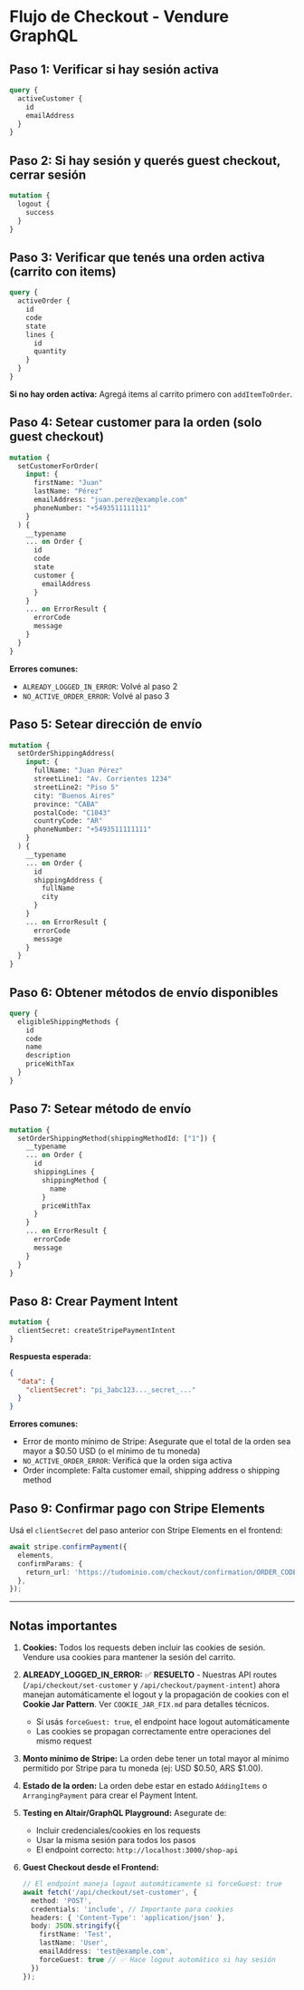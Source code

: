 # Flujo de Checkout - Vendure GraphQL

## Paso 1: Verificar si hay sesión activa

```graphql
query {
  activeCustomer {
    id
    emailAddress
  }
}
```

## Paso 2: Si hay sesión y querés guest checkout, cerrar sesión

```graphql
mutation {
  logout {
    success
  }
}
```

## Paso 3: Verificar que tenés una orden activa (carrito con items)

```graphql
query {
  activeOrder {
    id
    code
    state
    lines {
      id
      quantity
    }
  }
}
```

**Si no hay orden activa:** Agregá items al carrito primero con `addItemToOrder`.

## Paso 4: Setear customer para la orden (solo guest checkout)

```graphql
mutation {
  setCustomerForOrder(
    input: {
      firstName: "Juan"
      lastName: "Pérez"
      emailAddress: "juan.perez@example.com"
      phoneNumber: "+5493511111111"
    }
  ) {
    __typename
    ... on Order {
      id
      code
      state
      customer {
        emailAddress
      }
    }
    ... on ErrorResult {
      errorCode
      message
    }
  }
}
```

**Errores comunes:**
- `ALREADY_LOGGED_IN_ERROR`: Volvé al paso 2
- `NO_ACTIVE_ORDER_ERROR`: Volvé al paso 3

## Paso 5: Setear dirección de envío

```graphql
mutation {
  setOrderShippingAddress(
    input: {
      fullName: "Juan Pérez"
      streetLine1: "Av. Corrientes 1234"
      streetLine2: "Piso 5"
      city: "Buenos Aires"
      province: "CABA"
      postalCode: "C1043"
      countryCode: "AR"
      phoneNumber: "+5493511111111"
    }
  ) {
    __typename
    ... on Order {
      id
      shippingAddress {
        fullName
        city
      }
    }
    ... on ErrorResult {
      errorCode
      message
    }
  }
}
```

## Paso 6: Obtener métodos de envío disponibles

```graphql
query {
  eligibleShippingMethods {
    id
    code
    name
    description
    priceWithTax
  }
}
```

## Paso 7: Setear método de envío

```graphql
mutation {
  setOrderShippingMethod(shippingMethodId: ["1"]) {
    __typename
    ... on Order {
      id
      shippingLines {
        shippingMethod {
          name
        }
        priceWithTax
      }
    }
    ... on ErrorResult {
      errorCode
      message
    }
  }
}
```

## Paso 8: Crear Payment Intent

```graphql
mutation {
  clientSecret: createStripePaymentIntent
}
```

**Respuesta esperada:**
```json
{
  "data": {
    "clientSecret": "pi_3abc123..._secret_..."
  }
}
```

**Errores comunes:**
- Error de monto mínimo de Stripe: Asegurate que el total de la orden sea mayor a $0.50 USD (o el mínimo de tu moneda)
- `NO_ACTIVE_ORDER_ERROR`: Verificá que la orden siga activa
- Order incomplete: Falta customer email, shipping address o shipping method

## Paso 9: Confirmar pago con Stripe Elements

Usá el `clientSecret` del paso anterior con Stripe Elements en el frontend:

```typescript
await stripe.confirmPayment({
  elements,
  confirmParams: {
    return_url: 'https://tudominio.com/checkout/confirmation/ORDER_CODE',
  },
});
```

---

## Notas importantes

1. **Cookies:** Todos los requests deben incluir las cookies de sesión. Vendure usa cookies para mantener la sesión del carrito.

2. **ALREADY_LOGGED_IN_ERROR:** ✅ **RESUELTO** - Nuestras API routes (`/api/checkout/set-customer` y `/api/checkout/payment-intent`) ahora manejan automáticamente el logout y la propagación de cookies con el **Cookie Jar Pattern**. Ver `COOKIE_JAR_FIX.md` para detalles técnicos.
   - Si usás `forceGuest: true`, el endpoint hace logout automáticamente
   - Las cookies se propagan correctamente entre operaciones del mismo request

3. **Monto mínimo de Stripe:** La orden debe tener un total mayor al mínimo permitido por Stripe para tu moneda (ej: USD $0.50, ARS $1.00).

4. **Estado de la orden:** La orden debe estar en estado `AddingItems` o `ArrangingPayment` para crear el Payment Intent.

5. **Testing en Altair/GraphQL Playground:** Asegurate de:
   - Incluir credenciales/cookies en los requests
   - Usar la misma sesión para todos los pasos
   - El endpoint correcto: `http://localhost:3000/shop-api`

6. **Guest Checkout desde el Frontend:**
   ```typescript
   // El endpoint maneja logout automáticamente si forceGuest: true
   await fetch('/api/checkout/set-customer', {
     method: 'POST',
     credentials: 'include', // Importante para cookies
     headers: { 'Content-Type': 'application/json' },
     body: JSON.stringify({
       firstName: 'Test',
       lastName: 'User',
       emailAddress: 'test@example.com',
       forceGuest: true // ✅ Hace logout automático si hay sesión
     })
   });
   ```

